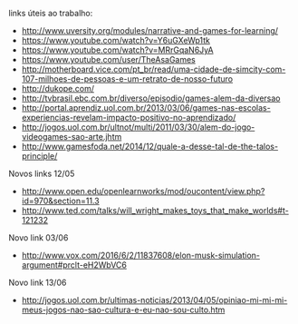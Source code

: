 links úteis ao trabalho:

* http://www.uversity.org/modules/narrative-and-games-for-learning/
* https://www.youtube.com/watch?v=Y6uGXeWp1tk
* https://www.youtube.com/watch?v=MRrGqaN6JyA
* https://www.youtube.com/user/TheAsaGames
* http://motherboard.vice.com/pt_br/read/uma-cidade-de-simcity-com-107-milhoes-de-pessoas-e-um-retrato-de-nosso-futuro
* http://dukope.com/
* http://tvbrasil.ebc.com.br/diverso/episodio/games-alem-da-diversao
* http://portal.aprendiz.uol.com.br/2013/03/06/games-nas-escolas-experiencias-revelam-impacto-positivo-no-aprendizado/
* http://jogos.uol.com.br/ultnot/multi/2011/03/30/alem-do-jogo-videogames-sao-arte.jhtm
* http://www.gamesfoda.net/2014/12/quale-a-desse-tal-de-the-talos-principle/

Novos links 12/05
* http://www.open.edu/openlearnworks/mod/oucontent/view.php?id=970&section=11.3
* http://www.ted.com/talks/will_wright_makes_toys_that_make_worlds#t-121232

Novo link 03/06
* http://www.vox.com/2016/6/2/11837608/elon-musk-simulation-argument#prclt-eH2WbVC6

Novo link 13/06
* http://jogos.uol.com.br/ultimas-noticias/2013/04/05/opiniao-mi-mi-mi-meus-jogos-nao-sao-cultura-e-eu-nao-sou-culto.htm
